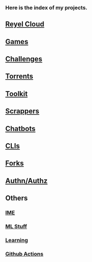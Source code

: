 ### Here is the index of my projects.


## [Reyel Cloud](reyel-cloud.md)

## [Games](games.md)

## [Challenges](challenges.md)

## [Torrents](torrents.md)

## [Toolkit](toolkit.md)

## [Scrappers](scrappers.md)

## [Chatbots](chatbots.md)

## [CLIs](clis.md)

## [Forks](forks.md)

## [Authn/Authz](auth.md)

## Others

### [IME](ime.md)

### [ML Stuff](ai.md)

### [Learning](learning.md) 

### [Github Actions](github-actions.md)